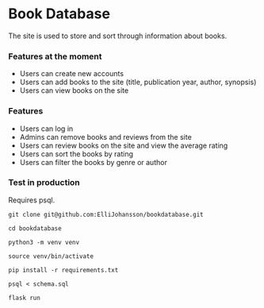 # Book Database

The site is used to store and sort through information about books.

### Features at the moment

- Users can create new accounts
- Users can add books to the site (title, publication year, author, synopsis)
- Users can view books on the site

### Features

- Users can log in
- Admins can remove books and reviews from the site
- Users can review books on the site and view the average rating
- Users can sort the books by rating
- Users can filter the books by genre or author

### Test in production

Requires psql.

 ```git clone git@github.com:ElliJohansson/bookdatabase.git```
 
 ```cd bookdatabase```

 ```python3 -m venv venv```

 ```source venv/bin/activate```
 
 ```pip install -r requirements.txt```

```psql < schema.sql```

 ```flask run```
